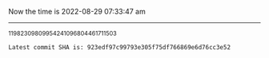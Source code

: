 Now the time is 2022-08-29 07:33:47 am

---

<small>11982309809954241096804461711503</small>

```txt
Latest commit SHA is: 923edf97c99793e305f75df766869e6d76cc3e52
```
